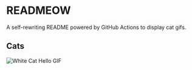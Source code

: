 # READMEOW

A self-rewriting README powered by GitHub Actions to display cat gifs.

## Cats

![White Cat Hello GIF](https://media1.giphy.com/media/v1.Y2lkPTlhY2QwMmRhdjJjYjgxc2FjZGJ2NWdyeXdwcGJyOXRlZGYyN2syczU4Z2ZtemJ4ZyZlcD12MV9naWZzX3NlYXJjaCZjdD1n/vFKqnCdLPNOKc/200.gif)
